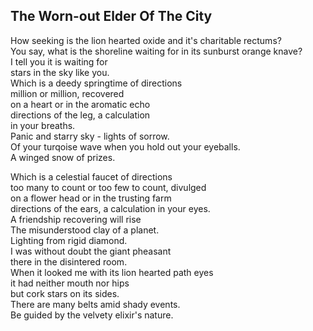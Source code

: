 The Worn-out Elder Of The City
------------------------------
How seeking is the lion hearted oxide and it's charitable rectums?  
You say, what is the shoreline waiting for in its sunburst orange knave?  
I tell you it is waiting for  
stars in the sky like you.  
Which is a deedy springtime of directions  
million or million, recovered  
on a heart or in the aromatic echo  
directions of the leg, a calculation  
in your breaths.  
Panic and starry sky - lights of sorrow.  
Of your turqoise wave when you hold out your eyeballs.  
A winged snow of prizes.  
  
Which is a celestial faucet of directions  
too many to count or too few to count, divulged  
on a flower head or in the trusting farm  
directions of the ears, a calculation in your eyes.  
A friendship recovering will rise  
The misunderstood clay of a planet.  
Lighting from rigid diamond.  
I was without doubt the giant pheasant  
there in the disintered room.  
When it looked me with its lion hearted path eyes  
it had neither mouth nor hips  
but cork stars on its sides.  
There are many belts amid shady events.  
Be guided by the velvety elixir's nature.  

